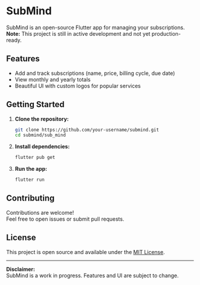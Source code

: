 # SubMind

SubMind is an open-source Flutter app for managing your subscriptions.  
**Note:** This project is still in active development and not yet production-ready.

## Features

- Add and track subscriptions (name, price, billing cycle, due date)
- View monthly and yearly totals
- Beautiful UI with custom logos for popular services

## Getting Started

1. **Clone the repository:**
   ```sh
   git clone https://github.com/your-username/submind.git
   cd submind/sub_mind
   ```

2. **Install dependencies:**
   ```sh
   flutter pub get
   ```

3. **Run the app:**
   ```sh
   flutter run
   ```

## Contributing

Contributions are welcome!  
Feel free to open issues or submit pull requests.

## License

This project is open source and available under the [MIT License](LICENSE).

---

**Disclaimer:**  
SubMind is a work in progress. Features and UI are subject to change.
